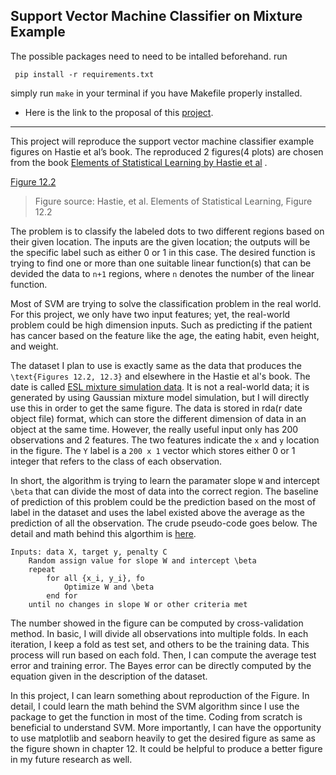 

## Support Vector Machine Classifier on Mixture Example

The possible packages need to need to be intalled beforehand.
run
```
 pip install -r requirements.txt
```

simply run `make` in your terminal if you have Makefile properly installed.

* Here is the link to the proposal of this [project](https://github.com/Zaoyee/SVM-Classifier-reproduce-on-python/blob/master/pdf-documents/zaoyichi-project1-proposal.pdf).

----

This project will reproduce the support vector machine classifier example figures on Hastie et al’s book. The reproduced 2 figures(4 plots) are chosen from the book [Elements of Statistical Learning by Hastie et al](http://statweb.stanford.edu/~tibs/ElemStatLearn/) . 

[Figure 12.2](https://github.com/Zaoyee/SVM-Classifier-reproduce-on-python/blob/master/reproduce-target-figure-svm.png)

> Figure source: Hastie, et al. Elements of Statistical Learning, Figure 12.2

The problem is to classify the labeled dots to two different regions based on their given location. The inputs are the given location; the outputs will be the specific label such as either 0 or 1 in this case. The desired function is trying to find one or more than one suitable linear function(s) that can be devided the data to `n+1` regions, where `n` denotes the number of the linear function.

Most of SVM are trying to solve the classification problem in the real world. For this project, we only have two input features; yet, the real-world problem could be high dimension inputs. Such as predicting if the patient has cancer based on the feature like the age, the eating habit, even height, and weight.

The dataset I plan to use is exactly same as the data that produces the `\text{Figures 12.2, 12.3}` and elsewhere in the Hastie et al's book. The date is called [ESL mixture simulation data](https://web.stanford.edu/~hastie/ElemStatLearn/datasets/ESL.mixture.rda). It is not a real-world data; it is generated by using Gaussian mixture model simulation, but I will directly use this in order to get the same figure. The data is stored in rda(r date object file) format, which can store the different dimension of data in an object at the same time. However, the really useful input only has 200 observations and 2 features. The two features indicate the `x` and `y` location in the figure. The `Y` label is a `200 x 1` vector which stores either 0 or 1 integer that refers to the class of each observation.

In short, the algorithm is trying to learn the paramater slope `W` and intercept `\beta` that can divide the most of data into the correct region. The baseline of prediction of this problem could be the prediction based on the most of label in the dataset and uses the label existed above the average as the prediction of all the observation. The crude pseudo-code goes below. The detail and math behind this algorthim is [here](https://github.com/Zaoyee/SVM-Classifier-reproduce-on-python/blob/master/linear-SVM-all-math-in-one-place.pdf).

```pseudocode
Inputs: data X, target y, penalty C
	Random assign value for slope W and intercept \beta
	repeat
		for all {x_i, y_i}, fo 
			Optimize W and \beta
		end for
	until no changes in slope W or other criteria met
```

The number showed in the figure can be computed by cross-validation method. In basic, I will divide all observations into multiple folds. In each iteration, I keep a fold as test set, and others to be the training data. This process will run based on each fold. Then, I can compute the average test error and training error.  The Bayes error can be directly computed by the equation given in the description of the dataset.

In this project, I can learn something about reproduction of the Figure. In detail, I could learn the math behind the SVM algorithm since I use the package to get the function in most of the time. Coding from scratch is beneficial to understand SVM. More importantly, I can have the opportunity to use matplotlib and seaborn heavily to get the desired figure as same as the figure shown in chapter 12. It could be helpful to produce a better figure in my future research as well. 


